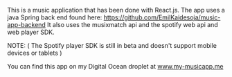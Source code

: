 This is a music application that has been done with React.js.
The app uses a java Spring back end found here: https://github.com/EmilKaidesoja/music-app-backend
It also uses the musixmatch api and the spotify web api and web player SDK. 

NOTE: ( The Spotify player SDK is still in beta and doesn't support mobile devices or tablets )

You can find this app on my Digital Ocean droplet at www.my-musicapp.me 
